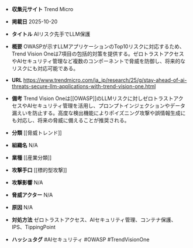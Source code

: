 - **収集元サイト**
Trend Micro

- **掲載日**
2025-10-20

- **タイトル**
AIリスク先手でLLM保護

- **概要**
OWASPが示すLLMアプリケーションのTop10リスクに対応するため、Trend Vision Oneは7項目の包括的対策を提供する。ゼロトラストアクセスやAIセキュリティ管理など複数のコンポーネントで脅威を防御し、将来的なリスクにも対応可能である。

- **URL**
https://www.trendmicro.com/ja_jp/research/25/g/stay-ahead-of-ai-threats-secure-llm-applications-with-trend-vision-one.html

- **備考**
Trend Vision Oneは[[OWASP]]のLLMリスクに対しゼロトラストアクセスやAIセキュリティ管理を活用し、プロンプトインジェクションやデータ漏えいを防止する。高度な検出機能によりポイズニング攻撃や誤情報生成にも対応し、将来の脅威に備えることが推奨される。

- **分類**
[[脅威トレンド]]

- **組織名**
N/A

- **業種**
[[産業分類]]

- **攻撃手口**
[[標的型攻撃]]

- **攻撃影響**
N/A

- **脅威アクター**
N/A

- **原因**
N/A

- **対処方法**
ゼロトラストアクセス、AIセキュリティ管理、コンテナ保護、IPS、TippingPoint

- **ハッシュタグ**
#AIセキュリティ #OWASP #TrendVisionOne
